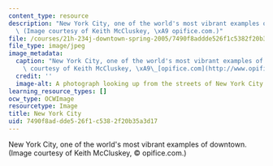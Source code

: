 ```yaml
---
content_type: resource
description: "New York City, one of the world's most vibrant examples of downtown.\
  \ (Image courtesy of Keith McCluskey, \xA9 opifice.com.)"
file: /courses/21h-234j-downtown-spring-2005/7490f8addde526f1c5382f20b35a3d17_21h-234js05.jpg
file_type: image/jpeg
image_metadata:
  caption: "New York City, one of the world's most vibrant examples of downtown. (Image\
    \ courtesy of Keith McCluskey, \xA9\_[opifice.com](http://www.opifice.com/).)"
  credit: ''
  image-alt: A photograph looking up from the streets of New York City.
learning_resource_types: []
ocw_type: OCWImage
resourcetype: Image
title: New York City
uid: 7490f8ad-dde5-26f1-c538-2f20b35a3d17
---
```

New York City, one of the world's most vibrant examples of downtown. (Image courtesy of Keith McCluskey, © opifice.com.)

